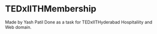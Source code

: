 # TEDxIITHMembership
Made by Yash Patil
Done as a task for TEDxIITHyderabad Hospitaliity and Web domain.
